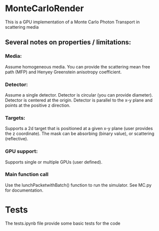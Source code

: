 # MonteCarloRender

This is a GPU implementation of a Monte Carlo Photon Transport in scattering media

## Several notes on properties / limitations:
### Media:
 Assume homogeneous media. You can provide the scattering mean free path (MFP) and Henyey Greenstein anisotropy coefficient.

### Detector:
 Assume a single detector.
 Detector is circular (you can provide diameter).
 Detector is centered at the origin.
 Detector is parallel to the x-y plane and points at the positive z direction.

### Targets:
 Supports a 2d target that is positioned at a given x-y plane (user provides the z coordinate).
 The mask can be absorbing (binary value), or scattering (reflective).
 
### GPU support:
  Supports single or multiple GPUs (user defined).

### Main function call
  Use the lunchPacketwithBatch() function to run the simulator. See MC.py for documentation.

# Tests
  The tests.ipynb file provide some basic tests for the code
